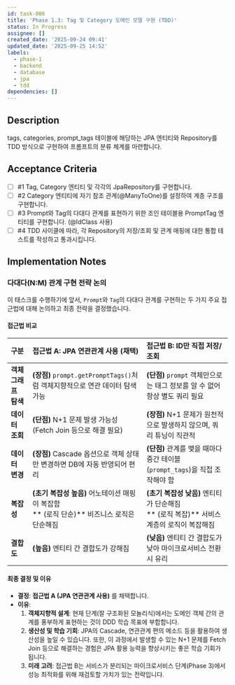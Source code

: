 ```yaml
---
id: task-006
title: 'Phase 1.3: Tag 및 Category 도메인 모델 구현 (TDD)'
status: In Progress
assignee: []
created_date: '2025-09-24 09:41'
updated_date: '2025-09-25 14:52'
labels:
  - phase-1
  - backend
  - database
  - jpa
  - tdd
dependencies: []
---
```


## Description

<!-- SECTION:DESCRIPTION:BEGIN -->
tags, categories, prompt_tags 테이블에 해당하는 JPA 엔티티와 Repository를 TDD 방식으로 구현하여 프롬프트의 분류 체계를 마련합니다.
<!-- SECTION:DESCRIPTION:END -->

## Acceptance Criteria
<!-- AC:BEGIN -->
- [ ] #1 Tag, Category 엔티티 및 각각의 JpaRepository를 구현합니다.
- [ ] #2 Category 엔티티에 자기 참조 관계(@ManyToOne)를 설정하여 계층 구조를 구현합니다.
- [ ] #3 Prompt와 Tag의 다대다 관계를 표현하기 위한 조인 테이블용 PromptTag 엔티티를 구현합니다. (@IdClass 사용)
- [ ] #4 TDD 사이클에 따라, 각 Repository의 저장/조회 및 관계 매핑에 대한 통합 테스트를 작성하고 통과시킵니다.
<!-- AC:END -->

## Implementation Notes

<!-- SECTION:NOTES:BEGIN -->
### 다대다(N:M) 관계 구현 전략 논의

이 태스크를 수행하기에 앞서, `Prompt`와 `Tag`의 다대다 관계를 구현하는 두 가지 주요 접근법에 대해 논의하고 최종 전략을 결정했습니다.

#### 접근법 비교

| 구분 | 접근법 A: JPA 연관관계 사용 (채택) | 접근법 B: ID만 직접 저장/조회 |
| :--- | :--- | :--- |
| **객체 그래프 탐색** | **(장점)** `prompt.getPromptTags()`처럼 객체지향적으로 연관 데이터 탐색 가능 | **(단점)** `prompt` 객체만으로는 태그 정보를 알 수 없어 항상 별도 쿼리 필요 |
| **데이터 조회** | **(단점)** N+1 문제 발생 가능성 (Fetch Join 등으로 해결 필요) | **(장점)** N+1 문제가 원천적으로 발생하지 않으며, 쿼리 튜닝이 직관적 |
| **데이터 변경** | **(장점)** Cascade 옵션으로 객체 상태만 변경하면 DB에 자동 반영되어 편리 | **(단점)** 관계를 맺을 때마다 중간 테이블(`prompt_tags`)을 직접 조작해야 함 |
| **복잡성** | **(초기 복잡성 높음)** 어노테이션 매핑이 복잡함<br>** (로직 단순)** 비즈니스 로직은 단순해짐 | **(초기 복잡성 낮음)** 엔티티가 단순해짐<br>** (로직 복잡)** 서비스 계층의 로직이 복잡해짐 |
| **결합도** | **(높음)** 엔티티 간 결합도가 강해짐 | **(낮음)** 엔티티 간 결합도가 낮아 마이크로서비스 전환 시 유리 |

#### 최종 결정 및 이유

- **결정**: **접근법 A (JPA 연관관계 사용)** 를 채택합니다.
- **이유**:
    1.  **객체지향적 설계**: 현재 단계(잘 구조화된 모놀리식)에서는 도메인 객체 간의 관계를 풍부하게 표현하는 것이 DDD 학습 목표에 부합합니다.
    2.  **생산성 및 학습 기회**: JPA의 Cascade, 연관관계 편의 메소드 등을 활용하여 생산성을 높일 수 있습니다. 또한, 이 과정에서 발생할 수 있는 N+1 문제를 Fetch Join 등으로 해결하는 경험은 JPA 활용 능력을 향상시키는 좋은 학습 기회가 됩니다.
    3.  **미래 고려**: 접근법 B는 서비스가 분리되는 마이크로서비스 단계(Phase 3)에서 성능 최적화를 위해 재검토할 가치가 있는 전략입니다.
<!-- SECTION:NOTES:END -->
